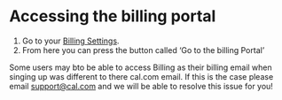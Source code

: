 # Accessing the billing portal


1. Go to your [Billing Settings](https://app.cal.com/settings/billing).
2. From here you can press the button called ‘Go to the billing Portal’

Some users may bto be able to access Billing as their billing email when singing up was different to there cal.com email. If this is the case please email support@cal.com and we will be able to resolve this issue for you!
